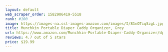 ```yaml
---
layout: default 
﻿web_scraper_order: 1582906419-5518
rank: #100
image: https://images-na.ssl-images-amazon.com/images/I/81nOTiqSzgL.jpg
title: Munchkin Portable Diaper Caddy Organizer, Grey
url: https://www.amazon.com/Munchkin-Portable-Diaper-Caddy-Organizer/dp/B075XQ2XZ2/ref=zg_mw_baby-products_100?_encoding=UTF8&psc=1&refRID=DDWM5Y6YAF3RS98T1NAA
reviews: 4.7 out of 5 stars
price: $19.99 
---
```

